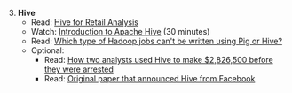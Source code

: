 


3. __Hive__
    - Read: [Hive for Retail Analysis](http://yourstory.com/2012/04/hive-for-retail-analysis/)
    - Watch: [Introduction to Apache Hive](https://www.youtube.com/watch?v=asBMEOuw3lw) (30 minutes)
    - Read: [Which type of Hadoop jobs can't be written using Pig or Hive?](https://www.quora.com/Which-type-of-Hadoop-jobs-cant-be-written-using-Pig-or-Hive)
    - Optional:
        + Read: [How two analysts used Hive to make $2,826,500 before they were arrested](http://www.bloombergview.com/articles/2015-01-23/capital-one-fraud-researchers-may-also-have-done-some-fraud)
        + Read: [Original paper that announced Hive from Facebook](http://www.vldb.org/pvldb/2/vldb09-938.pdf)
